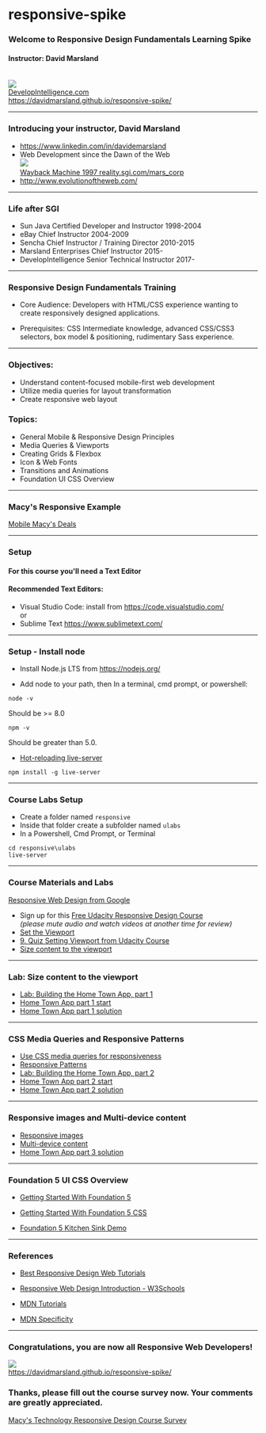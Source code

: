 # responsive-spike

### Welcome to Responsive Design Fundamentals Learning Spike
#### Instructor: David Marsland
<br>
<img src="http://www.developintelligence.com/sites/all/themes/diresponsive/images/Develop-Intelligence-logo-f.png">
<br>
<a target="_di" href="http://developintelligence.com">DevelopIntelligence.com</a>
<br>
<a target="_git_html_css" href="https://davidmarsland.github.io/responsive-spike/">https://davidmarsland.github.io/responsive-spike/</a>

---
### Introducing your instructor, David Marsland
* <a target="_ref" href="https://www.linkedin.com/in/davidemarsland">https://www.linkedin.com/in/davidemarsland</a>
* Web Development since the Dawn of the Web <br>
<a target="_ref" href="https://web.archive.org/web/19970616152144fw_/http://reality.sgi.com:80/mars_corp/"><img src="https://web.archive.org/web/19971210071250im_/http://reality.sgi.com:80/images/sgipowered.gif" /><br>Wayback Machine 1997 reality.sgi.com/mars_corp</a>
* <a target="_ref" href="http://www.evolutionoftheweb.com/">http://www.evolutionoftheweb.com/</a>

---
### Life after SGI
* Sun Java Certified Developer and Instructor 1998-2004
* eBay Chief Instructor 2004-2009
* Sencha Chief Instructor / Training Director 2010-2015
* Marsland Enterprises Chief Instructor 2015-
* DevelopIntelligence Senior Technical Instructor 2017-

---
### Responsive Design Fundamentals Training
* Core Audience: Developers with HTML/CSS experience 
wanting to create responsively designed applications. 

* Prerequisites: CSS Intermediate knowledge, advanced 
CSS/CSS3 selectors, box model & positioning, rudimentary 
Sass experience. 

---
### Objectives: 
* Understand content-­­focused mobile-­­first web 
development 
* Utilize media queries for layout transformation 
* Create responsive web layout 

### Topics:
* General Mobile & Responsive Design Principles 
* Media Queries & Viewports 
* Creating Grids & Flexbox 
* Icon & Web Fonts 
* Transitions and Animations 
* Foundation UI CSS Overview

---
### Macy's Responsive Example

<a target="_ref" href="https://m.macys.com/shop/coupons-deals">Mobile Macy's Deals</a>

---
### Setup

#### For this course you'll need a Text Editor
 
#### Recommended Text Editors:
* Visual Studio Code: install from <a target="_setup" href="https://code.visualstudio.com/">https://code.visualstudio.com/</a>
<br>or
* Sublime Text
<a target="_setup" href="https://www.sublimetext.com/">https://www.sublimetext.com/</a>

---
### Setup - Install node

* Install Node.js LTS from <a target="_setup" href="https://nodejs.org/">https://nodejs.org/</a>

* Add node to your path, then
In a terminal, cmd prompt, or powershell:

```
node -v
```
Should be >= 8.0
```
npm -v
``` 
Should be greater than 5.0.
* <a target="_ref" href="https://www.npmjs.com/package/live-server">Hot-reloading live-server</a>
```
npm install -g live-server
```

---
### Course Labs Setup

* Create a folder named <code>responsive</code>
* Inside that folder create a subfolder named <code>ulabs</code>
* In a Powershell, Cmd Prompt, or Terminal

```
cd responsive\ulabs
live-server 
```

---
### Course Materials and Labs
<a target="_responsive_google" href="https://developers.google.com/web/fundamentals/design-and-ux/responsive/">Responsive Web Design from Google</a>
* Sign up for this <a target="_udacity" href="https://www.udacity.com/course/responsive-web-design-fundamentals--ud893">Free Udacity Responsive Design Course</a> 
<br>*(please mute audio and watch videos at another time for review)*
* <a target="_responsive_google" href="https://developers.google.com/web/fundamentals/design-and-ux/responsive/#set-the-viewport">Set the Viewport</a>
* <a target="_udacity" href="https://classroom.udacity.com/courses/ud893/lessons/3494350031/concepts/35260393050923">9. Quiz Setting Viewport from Udacity Course</a>
* <a target="_responsive_google" href="https://developers.google.com/web/fundamentals/design-and-ux/responsive/#size_content_to_the_viewport">Size content to the viewport</a>

---
### Lab: Size content to the viewport

* <a target="_udacity" href="https://classroom.udacity.com/courses/ud893/lessons/3494350031/concepts/35019794250923">Lab: Building the Home Town App, part 1</a>
* <a target="_ref" href="https://davidmarsland.github.io/responsive-spike/ulabs/rwd-l2-start/">Home Town App part 1 start</a>
* <a target="_ref" href="https://davidmarsland.github.io/responsive-spike/ulabs/rwd-l4-start/">Home Town App part 1 solution</a>

---
### CSS Media Queries and Responsive Patterns
* <a target="_responsive_google" href="https://developers.google.com/web/fundamentals/design-and-ux/responsive/#css-media-queries">Use CSS media queries for responsiveness</a>
* <a target="_responsive_google" href="https://developers.google.com/web/fundamentals/design-and-ux/responsive/patterns">Responsive Patterns</a>
* <a target="_udacity" href="https://classroom.udacity.com/courses/ud893/lessons/3561069759/concepts/35219393390923#">Lab: Building the Home Town App, part 2</a>
* <a target="_ref" href="https://davidmarsland.github.io/responsive-spike/ulabs/rwd-l4-start/">Home Town App part 2 start</a>
* <a target="_ref" href="https://davidmarsland.github.io/responsive-spike/ulabsolutions/RWD-L4/">Home Town App part 2 solution</a>

---
### Responsive images and Multi-device content

* <a target="_ref" href="https://developers.google.com/web/fundamentals/design-and-ux/responsive/images">Responsive images</a>
* <a target="_ref" href="https://developers.google.com/web/fundamentals/design-and-ux/responsive/content">Multi-device content</a>
* <a target="_ref" href="https://davidmarsland.github.io/responsive-spike/ulabsolutions/RWDF-L5/">Home Town App part 3 solution</a>

---
### Foundation 5 UI CSS Overview

* <a target="_ref" href="https://foundation.zurb.com/sites/docs/v/5.5.3/">Getting Started With Foundation 5</a>

* <a target="_ref" href="https://foundation.zurb.com/sites/docs/v/5.5.3/css.html">Getting Started With Foundation 5 CSS</a>

* <a target="_ref" href="https://foundation.zurb.com/sites/docs/v/5.5.3/components/kitchen_sink.html">Foundation 5 Kitchen Sink Demo</a>

---
### References
* <a target="_ref" href="http://axisportlab.com/blog/2015/10/best-responsive-web-design-tutorials/">Best Responsive Design Web Tutorials</a>

* <a target="_ref" href="https://www.w3schools.com/css/css_rwd_intro.asp">Responsive Web Design Introduction - W3Schools</a>

* <a target="_ref" href="https://developer.mozilla.org/en-US/docs/Web/Tutorials">MDN Tutorials</a>

* <a target="_ref" href="https://developer.mozilla.org/en-US/docs/Web/CSS/Specificity">MDN Specificity</a>

---
### Congratulations, you are now all Responsive Web Developers!

<a target="_di" href="http://developintelligence.com"><img src="http://www.developintelligence.com/sites/all/themes/diresponsive/images/Develop-Intelligence-logo-f.png">
</a>
<br>
<a target="_git_react" href="https://davidmarsland.github.io/react-spike/">https://davidmarsland.github.io/responsive-spike/</a>
### Thanks, please fill out the course survey now.  Your comments are greatly appreciated.

<a target="_ref" href="https://www.surveymonkey.com/r/9TM26SL">Macy's Technology Responsive Design Course Survey</a>


